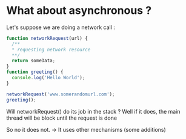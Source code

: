 # What about asynchronous ?

Let's suppose we are doing a network call :

```js
function networkRequest(url) {
  /**
  * requesting network resource
  **/
  return someData;
}
function greeting() {
  console.log('Hello World');
}

networkRequest('www.somerandomurl.com');
greeting();
```

Will networkRequest() do its job in the stack ?
  Well if it does, the main thread will be block until the request is done

  So no it does not.
  -> It uses other mechanisms (some additions)